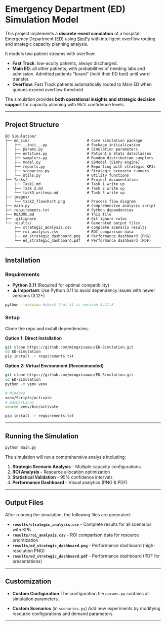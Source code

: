 # Emergency Department (ED) Simulation Model

This project implements a **discrete-event simulation** of a hospital Emergency Department (ED) using [SimPy](https://simpy.readthedocs.io/)  with intelligent overflow routing and strategic capacity planning analysis.

It models two patient streams with overflow:
- **Fast Track**: low-acuity patients, always discharged.
- **Main ED**: all other patients, with probabilities of needing labs and admission. Admitted patients "board" (hold their ED bed) until ward transfer.
- **Overflow**: Fast Track patients automatically routed to Main ED when queues exceed overflow threshold

The simulation provides **both operational insights and strategic decision support** for capacity planning with 95% confidence levels.

---

## Project Structure
```
ED Simulation/
├── ed_sim/                          # Core simulation package
│   ├── __init__.py                  # Package initialization
│   ├── params.py                    # Simulation parameters
│   ├── entities.py                  # Patient & Stats dataclasses
│   ├── samplers.py                  # Random distribution samplers
│   ├── model.py                     # EDModel (SimPy engine)
│   ├── reports.py                   # Reporting with strategic KPIs
│   ├── scenarios.py                 # Strategic scenario runners
│   └── utils.py                     # Utility functions
├── Tasks/                           # Project documentation
│   ├── Task1.md                     # Task 1 write up
│   ├── Task 2.md                    # Task 2 write up
│   └── task3_writeup.md             # Task 3 write up
├── images/                         
│   └── task2_flowchart.png          # Process flow diagram
├── main.py                          # Comprehensive analysis script
├── requirements.txt                 # Python dependencies
├── README.md                        # This file
├── .gitignore                       # Git ignore rules
└── results/                         # Generated output files
    ├── strategic_analysis.csv       # Complete scenario results
    ├── roi_analysis.csv             # ROI comparison data
    ├── ed_strategic_dashboard.png   # Performance dashboard (PNG)
    └── ed_strategic_dashboard.pdf   # Performance dashboard (PDF)
```

---

## Installation

### Requirements
- **Python 3.11** (Required for optimal compatibility)
- ⚠️ **Important**: Use Python 3.11 to avoid dependency issues with newer versions (3.12+)

```bash
python --version #check that it is version 3.11.X
```

### Setup
Clone the repo and install dependencies:

**Option 1: Direct Installation**
```bash
git clone https://github.com/mingxiuuuuu/ED-Simulation.git
cd ED-Simulation
pip install -r requirements.txt
```

**Option 2: Virtual Environment (Recommended)**
```bash
git clone https://github.com/mingxiuuuuu/ED-Simulation.git
cd ED-Simulation
python -m venv venv

# Windows
venv/Scripts/activate
# macOS/Linux
source venv/bin/activate

pip install -r requirements.txt
```
---

## Running the Simulation

```bash
python main.py
```

The simulation will run a comprehensive analysis including:
1. **Strategic Scenario Analysis** - Multiple capacity configurations
2. **ROI Analysis** - Resource allocation optimization
3. **Statistical Validation** - 95% confidence intervals
4. **Performance Dashboard** - Visual analytics (PNG & PDF)

---

## Output Files

After running the simulation, the following files are generated:

- **`results/strategic_analysis.csv`** - Complete results for all scenarios with KPIs
- **`results/roi_analysis.csv`** - ROI comparison data for resource prioritization
- **`results/ed_strategic_dashboard.png`** - Performance dashboard (high-resolution PNG)
- **`results/ed_strategic_dashboard.pdf`** - Performance dashboard (PDF for presentations)

---

## Customization
- **Custom Configuration**
The configuration file `params.py` contains all simulation parameters. 

- **Custom Scenarios** (in `scenarios.py`)
Add new experiments by modifying resource configurations and demand parameters.

---
